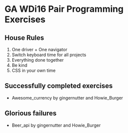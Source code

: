 # GA WDi16 Pair Programming Exercises
## House Rules
1. One driver + One navigator
2. Switch keyboard time for all projects
3. Everything done together
4. Be kind
5. CSS in your own time

## Successfully completed exercises
- Awesome_currency by gingernutter and Howie_Burger


## Glorious failures
- Beer_api by gingernutter and Howie_Burger
